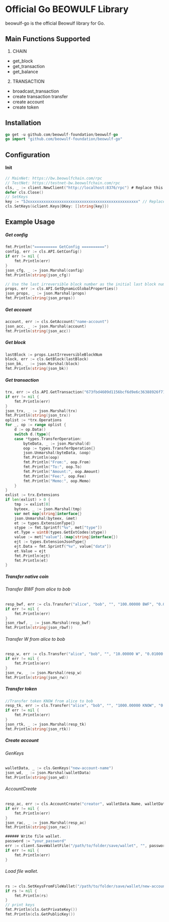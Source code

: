 # Official Go BEOWULF Library

beowulf-go is the official Beowulf library for Go.  

## Main Functions Supported
1. CHAIN
- get_block
- get_transaction
- get_balance
2. TRANSACTION
- broadcast_transaction
- create transaction transfer
- create account
- create token

## Installation
```go
go get -u github.com/beowulf-foundation/beowulf-go
go import "github.com/beowulf-foundation/beowulf-go"
```

## Configuration
#### Init

```go
// MainNet: https://bw.beowulfchain.com/rpc
// TestNet: https://testnet-bw.beowulfchain.com/rpc
cls, _ := client.NewClient("http://localhost:8376/rpc") # Replace this url with your node url
defer cls.Close()
// SetKeys
key := "5Jxxxxxxxxxxxxxxxxxxxxxxxxxxxxxxxxxxxxxxxxxxxxxxxxx" // Replace your private key
cls.SetKeys(&client.Keys{OKey: []string{key}})
```

## Example Usage

##### Get config
```go
fmt.Println("========== GetConfig ==========")
config, err := cls.API.GetConfig()
if err != nil {
    fmt.Println(err)
}
json_cfg, _ := json.Marshal(config)
fmt.Println(string(json_cfg))

// Use the last irreversible block number as the initial last block number.
props, err := cls.API.GetDynamicGlobalProperties()
json_props, _ := json.Marshal(props)
fmt.Println(string(json_props))
```

##### Get account
```go
account, err := cls.GetAccount("name-account")
json_acc, _ := json.Marshal(account)
fmt.Println(string(json_acc))
```

##### Get block
```go
lastBlock := props.LastIrreversibleBlockNum
block, err := cls.GetBlock(lastBlock)
json_bk, _ := json.Marshal(block)
fmt.Println(string(json_bk))
```

##### Get transaction
```go
trx, err := cls.API.GetTransaction("673fbd4609d1156bcf6d9e6c36388926f7116acc")
if err != nil {
    fmt.Println(err)
}
json_trx, _ := json.Marshal(trx)
fmt.Println(string(json_trx))
oplist := *trx.Operations
for _, op := range oplist {
    d := op.Data()
    switch d.(type){
    case *types.TransferOperation:
        byteData, _ := json.Marshal(d)
        oop := types.TransferOperation{}
        json.Unmarshal(byteData, &oop)
        fmt.Println(oop)
        fmt.Println("From:", oop.From)
        fmt.Println("To:", oop.To)
        fmt.Println("Amount:", oop.Amount)
        fmt.Println("Fee:", oop.Fee)
        fmt.Println("Memo:", oop.Memo)
    }
}
exlist := trx.Extensions
if len(exlist) > 0 {
    tmp := exlist[0]
    byteex, _ := json.Marshal(tmp)
    var met map[string]interface{}
    json.Unmarshal(byteex, &met)
    et := types.ExtensionType{}
    stype := fmt.Sprintf("%v", met["type"])
    et.Type = uint8(types.GetExtCodes(stype))
    value := met["value"].(map[string]interface{})
    ejt := types.ExtensionJsonType{}
    ejt.Data = fmt.Sprintf("%v", value["data"])
    et.Value = ejt
    fmt.Println(ejt)
    fmt.Println(et)
}
```

##### Transfer native coin
###### Transfer BWF from alice to bob
```go
resp_bwf, err := cls.Transfer("alice", "bob", "", "100.00000 BWF", "0.01000 W")
if err != nil {
    fmt.Println(err)
}
json_rbwf, _ := json.Marshal(resp_bwf)
fmt.Println(string(json_rbwf))
```

###### Transfer W from alice to bob
```go
resp_w, err := cls.Transfer("alice", "bob", "", "10.00000 W", "0.01000 W")
if err != nil {
    fmt.Println(err)
}
json_rw, _ := json.Marshal(resp_w)
fmt.Println(string(json_rw))
```

##### Transfer token
```go
//Transfer token KNOW from alice to bob
resp_tk, err := cls.Transfer("alice", "bob", "", "1000.00000 KNOW", "0.01000 W")
if err != nil {
    fmt.Println(err)
}
json_rtk, _ := json.Marshal(resp_tk)
fmt.Println(string(json_rtk))
```

##### Create account
###### GenKeys
```go
walletData, _ := cls.GenKeys("new-account-name")
json_wd, _ := json.Marshal(walletData)
fmt.Println(string(json_wd))
```

###### AccountCreate
```go
resp_ac, err := cls.AccountCreate("creator", walletData.Name, walletData.PublicKey,"1.00000 W")
if err != nil {
    fmt.Println(err)
}
json_rac, _ := json.Marshal(resp_ac)
fmt.Println(string(json_rac))

###### Write file wallet.
password := "your_password"
err := client.SaveWalletFile("/path/to/folder/save/wallet", "", password, walletData)
if err != nil {
    fmt.Println(err)
}
```

###### Load file wallet.
```go
rs := cls.SetKeysFromFileWallet("/path/to/folder/save/wallet/new-account-name-wallet.json", password)
if rs != nil {
    fmt.Println(rs)
}
// print keys
fmt.Println(cls.GetPrivateKey())
fmt.Println(cls.GetPublicKey())
```
